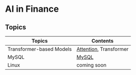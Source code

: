 AI in Finance
==============================
## Topics
|Topics                     |         Contents      |                                              
| ---                       |---                    |                                        
|Transformer-based Models   |[Attention](./notebooks/Topic1.md), Transformer  |                         
|MySQL                      |  [MySQL](./notebooks/MySQL.md)                  |                                   
|Linux                      |    coming soon                                  |                                               

